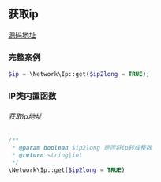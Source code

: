 ## 获取ip
[源码地址](https://github.com/enychen/yaf-framework/blob/master/app/library/Network/Ip.php)

### 完整案例
```php
$ip = \Network\Ip::get($ip2long = TRUE);
```

### IP类内置函数

###### 获取ip地址
```php
/**
 * @param boolean $ip2long 是否将ip转成整数
 * @return string|int
 */
\Network\Ip::get($ip2long = TRUE)
```
